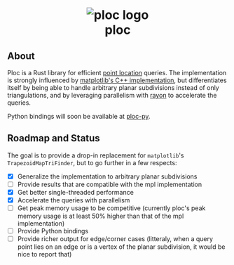 <h1>
<p align="center">
  <img
    src="https://raw.githubusercontent.com/bluthej/ploc/docs/improve-readme/assets/logo.svg"
    alt="ploc logo">
  <br>ploc
</p>

## About

Ploc is a Rust library for efficient [point location](https://en.wikipedia.org/wiki/Point_location) queries.
The implementation is strongly influenced by [matplotlib's C++ implementation](https://github.com/matplotlib/matplotlib/blob/c11175d142403ff9af6e55ccb1feabccb990a7f6/src/tri/_tri.cpp), but differentiates itself by being able to handle arbitrary planar subdivisions instead of only triangulations, and by leveraging parallelism with [rayon](https://github.com/rayon-rs/rayon) to accelerate the queries.

Python bindings will soon be available at [ploc-py](https://github.com/bluthej/ploc-py).

## Roadmap and Status

The goal is to provide a drop-in replacement for `matplotlib`'s `TrapezoidMapTriFinder`, but to go further in a few respects:
- [x] Generalize the implementation to arbitrary planar subdivisions
- [ ] Provide results that are compatible with the mpl implementation
- [x] Get better single-threaded performance
- [x] Accelerate the queries with parallelism
- [ ] Get peak memory usage to be competitive (currently ploc's peak memory usage is at least 50% higher than that of the mpl implementation)
- [ ] Provide Python bindings
- [ ] Provide richer output for edge/corner cases (litteraly, when a query point lies on an edge or is a vertex of the planar subdivision, it would be nice to report that)
